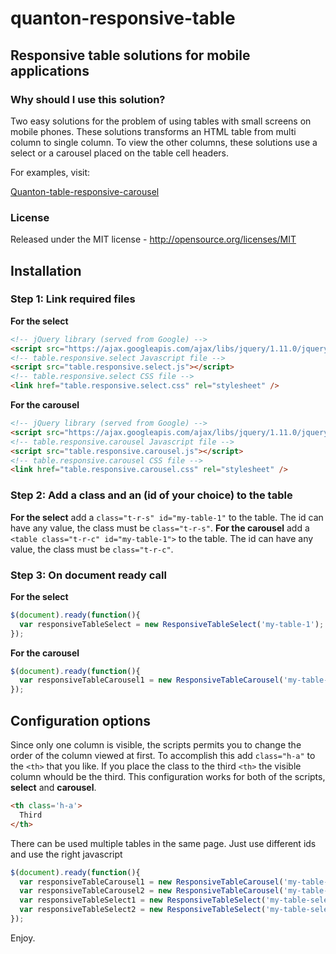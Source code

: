 # quanton-responsive-table
## Responsive table solutions for mobile applications

### Why should I use this solution?
Two easy solutions for the problem of using tables with small screens on mobile phones. 
These solutions transforms an HTML table from multi column to single column. 
To view the other columns, these solutions use a select or a carousel placed on the table cell headers.

For examples, visit:

[Quanton-table-responsive-carousel](http://www.ciaomondo.it/blog/tabella-responsive-carosello.php)

### License
Released under the MIT license - http://opensource.org/licenses/MIT

## Installation

### Step 1: Link required files
**For the select**
```html
<!-- jQuery library (served from Google) -->
<script src="https://ajax.googleapis.com/ajax/libs/jquery/1.11.0/jquery.min.js"></script>
<!-- table.responsive.select Javascript file -->
<script src="table.responsive.select.js"></script>
<!-- table.responsive.select CSS file -->
<link href="table.responsive.select.css" rel="stylesheet" />
```
**For the carousel**
```html
<!-- jQuery library (served from Google) -->
<script src="https://ajax.googleapis.com/ajax/libs/jquery/1.11.0/jquery.min.js"></script>
<!-- table.responsive.carousel Javascript file -->
<script src="table.responsive.carousel.js"></script>
<!-- table.responsive.carousel CSS file -->
<link href="table.responsive.carousel.css" rel="stylesheet" />
```

### Step 2: Add a class and an (id of your choice) to the table
**For the select**
add a `class="t-r-s" id="my-table-1"` to the table. The id can have any value, the class must be `class="t-r-s"`.
**For the carousel**
add a `<table class="t-r-c" id="my-table-1">` to the table. The id can have any value, the class must be `class="t-r-c"`.

### Step 3: On document ready call
**For the select**
```javascript
$(document).ready(function(){
  var responsiveTableSelect = new ResponsiveTableSelect('my-table-1');
});
```
**For the carousel**
```javascript
$(document).ready(function(){
  var responsiveTableCarousel1 = new ResponsiveTableCarousel('my-table-1');
});
```

## Configuration options

Since only one column is visible, the scripts permits you to change the order of the column viewed at first. To accomplish this add `class="h-a"` to the `<th>` that you like. If you place the class to the third `<th>` the visible column whould be the third. This configuration works for both of the scripts, **select** and **carousel**.

```html
<th class='h-a'> 
  Third 
</th>
```

There can be used multiple tables in the same page. Just use different ids and use the right javascript

```javascript
$(document).ready(function(){
  var responsiveTableCarousel1 = new ResponsiveTableCarousel('my-table-carousel-1');
  var responsiveTableCarousel2 = new ResponsiveTableCarousel('my-table-carousel-2');
  var responsiveTableSelect1 = new ResponsiveTableSelect('my-table-select-1');
  var responsiveTableSelect2 = new ResponsiveTableSelect('my-table-select-2');
});
```

Enjoy.
